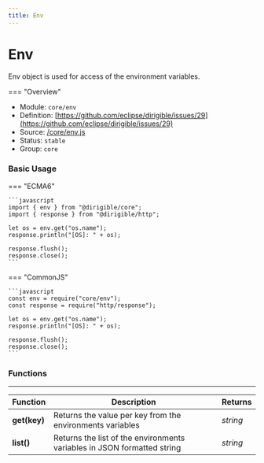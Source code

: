 ```yaml
---
title: Env
---
```


Env
===

Env object is used for access of the environment variables.

=== "Overview"
- Module: `core/env`
- Definition: [https://github.com/eclipse/dirigible/issues/29](https://github.com/eclipse/dirigible/issues/29)
- Source: [/core/env.js](https://github.com/eclipse/dirigible/blob/master/components/api-core/src/main/resources/META-INF/dirigible/core/env.js)
- Status: `stable`
- Group: `core`

### Basic Usage

=== "ECMA6"

    ```javascript
    import { env } from "@dirigible/core";
    import { response } from "@dirigible/http";

    let os = env.get("os.name");
    response.println("[OS]: " + os);

    response.flush();
    response.close();
    ```

=== "CommonJS"

    ```javascript
    const env = require("core/env");
    const response = require("http/response");

    let os = env.get("os.name");
    response.println("[OS]: " + os);

    response.flush();
    response.close();
    ```

### Functions

---

Function     | Description | Returns
------------ | ----------- | --------
**get(key)**   | Returns the value per key from the environments variables | *string*
**list()**   | Returns the list of the environments variables in JSON formatted string | *string*
